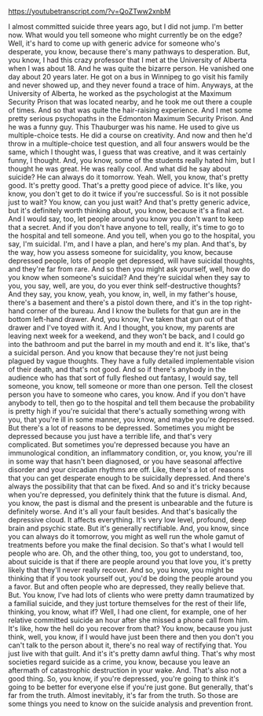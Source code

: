 https://youtubetranscript.com/?v=QoZTww2xnbM

 I almost committed suicide three years ago, but I did not jump. I'm better now. What would you tell someone who might currently be on the edge? Well, it's hard to come up with generic advice for someone who's desperate, you know, because there's many pathways to desperation. But, you know, I had this crazy professor that I met at the University of Alberta when I was about 18. And he was quite the bizarre person. He vanished one day about 20 years later. He got on a bus in Winnipeg to go visit his family and never showed up, and they never found a trace of him. Anyways, at the University of Alberta, he worked as the psychologist at the Maximum Security Prison that was located nearby, and he took me out there a couple of times. And so that was quite the hair-raising experience. And I met some pretty serious psychopaths in the Edmonton Maximum Security Prison. And he was a funny guy. This Thauburger was his name. He used to give us multiple-choice tests. He did a course on creativity. And now and then he'd throw in a multiple-choice test question, and all four answers would be the same, which I thought was, I guess that was creative, and it was certainly funny, I thought. And, you know, some of the students really hated him, but I thought he was great. He was really cool. And what did he say about suicide? He can always do it tomorrow. Yeah. Well, you know, that's pretty good. It's pretty good. That's a pretty good piece of advice. It's like, you know, you don't get to do it twice if you're successful. So is it not possible just to wait? You know, can you just wait? And that's pretty generic advice, but it's definitely worth thinking about, you know, because it's a final act. And I would say, too, let people around you know you don't want to keep that a secret. And if you don't have anyone to tell, really, it's time to go to the hospital and tell someone. And you tell, when you go to the hospital, you say, I'm suicidal. I'm, and I have a plan, and here's my plan. And that's, by the way, how you assess someone for suicidality, you know, because depressed people, lots of people get depressed, will have suicidal thoughts, and they're far from rare. And so then you might ask yourself, well, how do you know when someone's suicidal? And they're suicidal when they say to you, you say, well, are you, do you ever think self-destructive thoughts? And they say, you know, yeah, you know, in, well, in my father's house, there's a basement and there's a pistol down there, and it's in the top right-hand corner of the bureau. And I know the bullets for that gun are in the bottom left-hand drawer. And, you know, I've taken that gun out of that drawer and I've toyed with it. And I thought, you know, my parents are leaving next week for a weekend, and they won't be back, and I could go into the bathroom and put the barrel in my mouth and end it. It's like, that's a suicidal person. And you know that because they're not just being plagued by vague thoughts. They have a fully detailed implementable vision of their death, and that's not good. And so if there's anybody in the audience who has that sort of fully fleshed out fantasy, I would say, tell someone, you know, tell someone or more than one person. Tell the closest person you have to someone who cares, you know. And if you don't have anybody to tell, then go to the hospital and tell them because the probability is pretty high if you're suicidal that there's actually something wrong with you, that you're ill in some manner, you know, and maybe you're depressed. But there's a lot of reasons to be depressed. Sometimes you might be depressed because you just have a terrible life, and that's very complicated. But sometimes you're depressed because you have an immunological condition, an inflammatory condition, or, you know, you're ill in some way that hasn't been diagnosed, or you have seasonal affective disorder and your circadian rhythms are off. Like, there's a lot of reasons that you can get desperate enough to be suicidally depressed. And there's always the possibility that that can be fixed. And so and it's tricky because when you're depressed, you definitely think that the future is dismal. And, you know, the past is dismal and the present is unbearable and the future is definitely worse. And it's all your fault besides. And that's basically the depressive cloud. It affects everything. It's very low level, profound, deep brain and psychic state. But it's generally rectifiable. And, you know, since you can always do it tomorrow, you might as well run the whole gamut of treatments before you make the final decision. So that's what I would tell people who are. Oh, and the other thing, too, you got to understand, too, about suicide is that if there are people around you that love you, it's pretty likely that they'll never really recover. And so, you know, you might be thinking that if you took yourself out, you'd be doing the people around you a favor. But and often people who are depressed, they really believe that. But. You know, I've had lots of clients who were pretty damn traumatized by a familial suicide, and they just torture themselves for the rest of their life, thinking, you know, what if? Well, I had one client, for example, one of her relative committed suicide an hour after she missed a phone call from him. It's like, how the hell do you recover from that? You know, because you just think, well, you know, if I would have just been there and then you don't you can't talk to the person about it, there's no real way of rectifying that. You just live with that guilt. And it's it's pretty damn awful thing. That's why most societies regard suicide as a crime, you know, because you leave an aftermath of catastrophic destruction in your wake. And. That's also not a good thing. So, you know, if you're depressed, you're going to think it's going to be better for everyone else if you're just gone. But generally, that's far from the truth. Almost inevitably, it's far from the truth. So those are some things you need to know on the suicide analysis and prevention front.